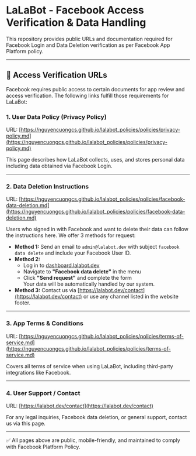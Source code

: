 # LaLaBot - Facebook Access Verification & Data Handling

This repository provides public URLs and documentation required for Facebook Login and Data Deletion verification as per Facebook App Platform policy.

---

## 🔐 Access Verification URLs

Facebook requires public access to certain documents for app review and access verification. The following links fulfill those requirements for LaLaBot:

### 1. **User Data Policy (Privacy Policy)**

URL: [https://nguyencuongcs.github.io/lalabot_policies/policies/privacy-policy.md](https://nguyencuongcs.github.io/lalabot_policies/policies/privacy-policy.md)

This page describes how LaLaBot collects, uses, and stores personal data including data obtained via Facebook Login.

---

### 2. **Data Deletion Instructions**

URL: [https://nguyencuongcs.github.io/lalabot_policies/policies/facebook-data-deletion.md](https://nguyencuongcs.github.io/lalabot_policies/policies/facebook-data-deletion.md)

Users who signed in with Facebook and want to delete their data can follow the instructions here. We offer 3 methods for request:

- **Method 1:** Send an email to `admin@lalabot.dev` with subject `facebook data delete` and include your Facebook User ID.
- **Method 2:**  
  - Log in to [dashboard.lalabot.dev](https://dashboard.lalabot.dev)  
  - Navigate to **"Facebook data delete"** in the menu  
  - Click **"Send request"** and complete the form  
  Your data will be automatically handled by our system.
- **Method 3:** Contact us via [https://lalabot.dev/contact](https://lalabot.dev/contact) or use any channel listed in the website footer.

---

### 3. **App Terms & Conditions**

URL: [https://nguyencuongcs.github.io/lalabot_policies/policies/terms-of-service.md](https://nguyencuongcs.github.io/lalabot_policies/policies/terms-of-service.md)

Covers all terms of service when using LaLaBot, including third-party integrations like Facebook.

---

### 4. **User Support / Contact**

URL: [https://lalabot.dev/contact](https://lalabot.dev/contact)

For any legal inquiries, Facebook data deletion, or general support, contact us via this page.

---

✅ All pages above are public, mobile-friendly, and maintained to comply with Facebook Platform Policy.
